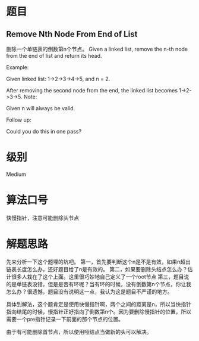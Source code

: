 # 题目
## Remove Nth Node From End of List
删除一个单链表的倒数第n个节点。
Given a linked list, remove the n-th node from the end of list and return its head.

Example:

Given linked list: 1->2->3->4->5, and n = 2.

After removing the second node from the end, the linked list becomes 1->2->3->5.
Note:

Given n will always be valid.

Follow up:

Could you do this in one pass?

# 级别 
Medium

# 算法口号
快慢指针，注意可能删除头节点

# 解题思路
先来分析一下这个题埋的坑吧。
第一，首先要判断这个n是不是有效，如果n超出链表长度怎么办，还好题目给了n是有效的。
第二，如果要删除头结点怎么办？估计很多人栽在了这个上面。这里很巧妙地自己定义了一个root节点
第三，题目说的是单链表没错，但是是否有环呢？当有环的时候，没有倒数第n个节点，你让我怎么办？很遗憾，题目没有说明这一点，我认为这是题目不严谨的地方。

具体到解法，这个题肯定是使用快慢指针啊，两个之间的距离是n，所以当快指针指向结尾的时候，慢指针正好指向了倒数第n个。因为要删除慢指针的位置，所以需要一个pre指针记录一下前面的那个节点的位置。

由于有可能删除首节点，所以使用哑结点当做新的头可以解决。